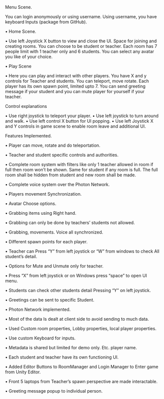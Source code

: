 Menu Scene.

 You can login anonymously or using username. Using username, you have keyboard Inputs (package from GitHub).
 
• Home Scene.

• Use left Joystick X button to view and close the UI. Space for joining and creating rooms. You can choose to be student or teacher. Each room has 7 people limit with 1 teacher only and 6 students. You can select any avatar you like of your choice.

• Play Scene

• Here you can play and interact with other players. You have X and y controls for Teacher and students. You can teleport, move rotate. Each player has its own spawn point, limited upto 7. You can send greeting message if your student and you can mute player for yourself if your teacher.

Control explanations

• Use right joystick to teleport your player.
• Use left joystick to turn around and walk.
• Use left control X button for UI popping.
• Use left Joystick X and Y controls in game scene to enable room leave and additional UI.

Features Implemented.

• Player can move, rotate and do teleportation.

• Teacher and student specific controls and authorities.

• Complete room system with filters like only 1 teacher allowed in room if full then room won’t be 
shown. Same for student if any room is full. The full room shall be hidden from student and new 
room shall be made.

• Complete voice system over the Photon Network.

• Players movement Synchronization.

• Avatar Choose options.

• Grabbing items using Right hand.

• Grabbing can only be done by teachers’ students not allowed.

• Grabbing, movements. Voice all synchronized.

• Different spawn points for each player.

• Teacher can Press “Y” from left joystick or “W” from windows to check All student’s detail.

• Options for Mute and Unmute only for teacher.

• Press “X” from left joystick or on Windows press “space” to open UI menu.

• Students can check other students detail Pressing “Y” on left joystick.

• Greetings can be sent to specific Student.

• Photon Network implemented.

• Most of the data Is dealt at client side to avoid sending to much data.

• Used Custom room properties, Lobby properties, local player properties.

• Use custom Keyboard for inputs.

• Metadata is shared but limited for demo only. Etc. player name.

• Each student and teacher have its own functioning UI.

• Added Editor Buttons to RoomManager and Login Manager to Enter game from Unity Editor.

• Front 5 laptops from Teacher’s spawn perspective are made interactable.

• Greeting message popup to individual person.
